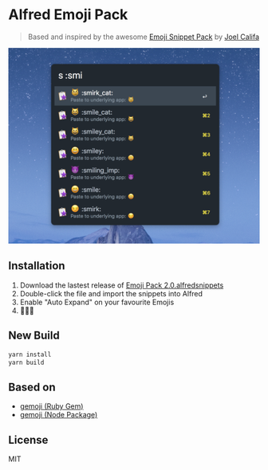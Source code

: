 # Alfred Emoji Pack

> Based and inspired by the awesome [Emoji Snippet Pack](http://joelcalifa.com/blog/alfred-emoji-snippet-pack/) by [Joel Califa](http://joelcalifa.com)

![screenshot.png](screenshot.png)

## Installation

1. Download the lastest release of [Emoji Pack 2.0.alfredsnippets]()
2. Double-click the file and import the snippets into Alfred
3. Enable "Auto Expand" on your favourite Emojis
4. 💸💸💸

## New Build

```
yarn install
yarn build
```

## Based on 

- [gemoji (Ruby Gem)](https://github.com/github/gemoji)
- [gemoji (Node Package)](https://github.com/wooorm/gemoji)

## License

MIT

